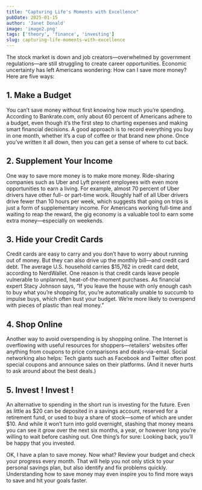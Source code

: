 ```yaml
---
title: "Capturing Life's Moments with Excellence"
pubDate: 2025-01-15
author: 'Janet Donald'
image: 'image2.png'
tags: ['theory', 'finance', 'investing']
slug: capturing-life-moments-with-excellence
---
```


The stock market is down and job creators—overwhelmed by government regulations—are still struggling to create career opportunities. Economic uncertainty has left Americans wondering: How can I save more money? Here are five ways:

## **1. Make a Budget**

You can’t save money without first knowing how much you’re spending. According to Bankrate.com, only about 60 percent of Americans adhere to a budget, even though it’s the first step to charting expenses and making smart financial decisions. A good approach is to record everything you buy in one month, whether it’s a cup of coffee or that brand new phone. Once you’ve written it all down, then you can get a sense of where to cut back. 

## **2. Supplement Your Income**

One way to save more money is to make more money. Ride-sharing companies such as Uber and Lyft present employees with even more opportunities to earn a living. For example, almost 70 percent of Uber drivers have other full- or part-time work. Roughly half of all Uber drivers drive fewer than 10 hours per week, which suggests that going on trips is just a form of supplementary income. For Americans working full-time and waiting to reap the reward, the gig economy is a valuable tool to earn some extra money—especially on weekends. 

## **3. Hide your Credit Cards**

Credit cards are easy to carry and you don’t have to worry about running out of money. But they can also drive up the monthly bill—and credit card debt. The average U.S. household carries $15,762 in credit card debt, according to NerdWallet. One reason is that credit cards leave people vulnerable to unplanned, heat-of-the-moment purchases. As financial expert Stacy Johnson says, “If you leave the house with only enough cash to buy what you’re shopping for, you’re automatically unable to succumb to impulse buys, which often bust your budget. We’re more likely to overspend with pieces of plastic than real money.”

## **4. Shop Online**

Another way to avoid overspending is by shopping online. The Internet is overflowing with useful resources for shoppers—retailers’ websites offer anything from coupons to price comparisons and deals-via-email. Social networking also helps: Tech giants such as Facebook and Twitter often post special coupons and announce sales on their platforms. (And it never hurts to ask around about the best deals.) 

## **5. Invest ! Invest !**

An alternative to spending in the short run is investing for the future. Even as little as $20 can be deposited in a savings account, reserved for a retirement fund, or used to buy a share of stock—some of which are under $10. And while it won’t turn into gold overnight, stashing that money means you can see it grow over the next six months, a year, or however long you’re willing to wait before cashing out. One thing’s for sure: Looking back, you’ll be happy that you invested.


OK, I have a plan to save money. Now what?
Review your budget and check your progress every month. That will help you not only stick to your personal savings plan, but also identify and fix problems quickly. Understanding how to save money may even inspire you to find more ways to save and hit your goals faster.
